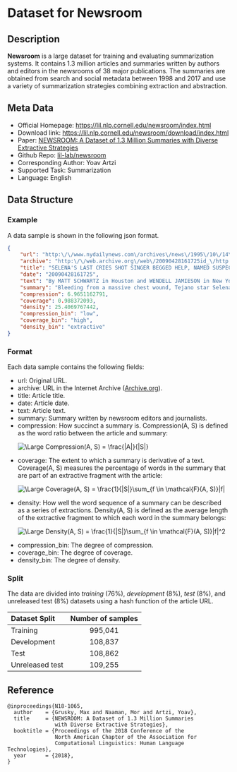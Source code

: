 # Dataset for Newsroom


## Description
**Newsroom** is a large dataset for training and evaluating summarization systems. It contains 1.3 million articles and summaries written by authors and editors in the newsrooms of 38 major publications. The summaries are obtained from search and social metadata between 1998 and 2017 and use a variety of summarization strategies combining extraction and abstraction.

## Meta Data
* Official Homepage: https://lil.nlp.cornell.edu/newsroom/index.html
* Download link: https://lil.nlp.cornell.edu/newsroom/download/index.html
* Paper: [NEWSROOM: A Dataset of 1.3 Million Summaries with Diverse Extractive Strategies](https://www.aclweb.org/anthology/N18-1065.pdf)
* Github Repo: [lil-lab/newsroom](https://github.com/lil-lab/newsroom)
* Corresponding Author: Yoav Artzi
* Supported Task: Summarization
* Language: English



## Data Structure
### Example
A data sample is shown in the following json format.
```json
{
    "url": "http:\/\/www.nydailynews.com\/archives\/news\/1995\/10\/14\/1995-10-14_selena_s_last_cries___shot_s.html",
    "archive": "http:\/\/web.archive.org\/web\/20090428161725id_\/http:\/\/www.nydailynews.com:80\/archives\/news\/1995\/10\/14\/1995-10-14_selena_s_last_cries___shot_s.html",
    "title": "SELENA'S LAST CRIES SHOT SINGER BEGGED HELP, NAMED SUSPECT",
    "date": "20090428161725",
    "text": "By MATT SCHWARTZ in Houston and WENDELL JAMIESON in New York Daily News Writers\n\nSaturday, October 14th 1995, 4:22AM\n\nBleeding from a massive chest wound, Tejano star Selena cried, \"Help me! Help me! I've been shot!\" and then named her killer with her dying breath.\n\nShaken witnesses yesterday told a spellbound Houston courtroom how the blood-covered, mortally wounded 23-year-old Hispanic singing sensation burst into the lobby of the Corpus Christi Days Inn last March 31.\n\nGasping for breath, Selena told motel workers that Yolanda Saldivar the president of her fan club shot her once in the back. She begged, \"Close the door or she will shoot me again,\" the witnesses said.\n\nThe testimony came on the third day of Saldivar's trial on charges she murdered Selena with a shot from a .38-caliber revolver when the star tried to fire her for embezzling $30,000 from two boutiques she managed for the singer.\n\nAs a paramedic and motel workers recounted Selena's last desperate moments, her mother, father and brother sobbed quietly. Saldivar, as she has throughout the trial, stared blankly.\n\nRuben Deleon, the motel's sales director, said he knelt over the dying star and asked who shot her.\n\n\"She said 'Yolanda Saldivar in room 158,' \" Deleon said.\n\n\"She was yelling, 'Help me! Help me! I've been shot,' \" said Rosalinda Gonzalez, an assistant manager. \"I asked who shot her. She said the lady in room 158. She moaned. Her eyes rolled up.\"\n\nFront desk clerk Shawna Vela said she dialed 911 and took the phone with her as she kneeled over the fallen singer, asking her what happened.\n\n\"She said 'Yolanda,' she said 'In room 158,' \" Vela testified.\n\nThe first paramedic on the scene, Richard Fredrickson, testified that he arrived just two minutes after the call but it was already too late.\n\n\"The girl was covered with blood,\" he remembered. \"Blood was thick from her neck to her knees, all the way around both sides.\"\n\nFredrickson couldn't even see the mortal wound until he cut off Selena's sweatshirt. He felt for a pulse in her neck but could feel only twitching muscles, he said.\n\nMinutes later, as he rode in an ambulance with the now unconscious Selena, he unclenched the dying woman's fist and made an ironic discovery.\n\n\"When I opened it, a ring fell out,\" he said. \"It was covered with blood.\"\n\nThe 14-karat gold and diamond ring, topped with a white-gold egg, was a gift from the Grammy winner's boutique employes and Saldivar. Police have said Saldivar demanded the ring back. But before Selena could hand it over, she was shot.\n\nThe singer, whose full name was Selena Quintanilla Perez, was born around Easter and collected decorative eggs.\n\nThe defense claims Saldivar, 35, was hysterical and shot Selena by accident. Prosecutors say it was deliberate.",
    "summary": "Bleeding from a massive chest wound, Tejano star Selena cried, \"Help me! Help me! I've been shot!\"and then named her killer with her dying breath. Shaken witnesses yesterday told a spellbound Houston courtroom how the blood-covered, mortally wounded 23-year-old Hispanic singing sensation burst into the lobby of the Corpus Christi Days Inn last March 31. Gasping for breath, Selena told motel workers that Yolanda Saldivar the president of her fan club shot",
    "compression": 6.9651162791,
    "coverage": 0.988372093,
    "density": 25.4069767442,
    "compression_bin": "low",
    "coverage_bin": "high",
    "density_bin": "extractive"
}
```

### Format
Each data sample contains the following fields:
* url: Original URL.
* archive: URL in the Internet Archive ([Archive.org](https://archive.org/)).
* title: Article title.
* date: Article date.
* text: Article text.
* summary: Summary written by newsroom editors and journalists.
* compression: How succinct a summary is. Compression(A, S) is defined as the word ratio between the article and summary:

&nbsp;&nbsp;&nbsp;&nbsp;&nbsp;&nbsp;![\Large Compression(A, S) = \frac{|A|}{|S|}](https://latex.codecogs.com/svg.image?Compression(A,%20S)%20=%20%5Cfrac%7B%7CA%7C%7D%7B%7CS%7C%7D)
* coverage: The extent to which a summary is derivative of a text. Coverage(A, S) measures the percentage of words in the summary that are part of an extractive fragment with the article:

&nbsp;&nbsp;&nbsp;&nbsp;&nbsp;&nbsp;![\Large Coverage(A, S) = \frac{1}{|S|}\sum_{f \in \mathcal{F}(A, S)}|f|](https://latex.codecogs.com/svg.image?Coverage(A,&space;S)&space;=&space;\frac{1}{|S|}\sum_{f&space;\in&space;\mathcal{F}(A,&space;S)}|f|)
* density: How well the word sequence of a summary can be described as a series of extractions. Density(A, S) is defined as the average length of the extractive fragment to which each word in the summary belongs:

&nbsp;&nbsp;&nbsp;&nbsp;&nbsp;&nbsp;![\Large Density(A, S) = \frac{1}{|S|}\sum_{f \in \mathcal{F}(A, S)}|f|^2](https://latex.codecogs.com/svg.image?Density(A,%20S)%20=%20%5Cfrac%7B1%7D%7B%7CS%7C%7D%5Csum_%7Bf%20%5Cin%20%5Cmathcal%7BF%7D(A,%20S)%7D%7Cf%7C%5E2)
* compression_bin: The degree of compression.
* coverage_bin: The degree of coverage.
* density_bin: The degree of density.

### Split
The data are divided into *training* (76%), *development* (8%), *test* (8%), and unreleased test (8%) datasets using a hash function of the article URL.

| Dataset Split | Number of samples |
| :-----| :----: |
| Training | 995,041 | 
| Development | 108,837 | 
| Test | 108,862 |
| Unreleased test| 109,255 |



## Reference
```
@inproceedings{N18-1065,
  author    = {Grusky, Max and Naaman, Mor and Artzi, Yoav},
  title     = {NEWSROOM: A Dataset of 1.3 Million Summaries
               with Diverse Extractive Strategies},
  booktitle = {Proceedings of the 2018 Conference of the
               North American Chapter of the Association for
               Computational Linguistics: Human Language Technologies},
  year      = {2018},
}
```

